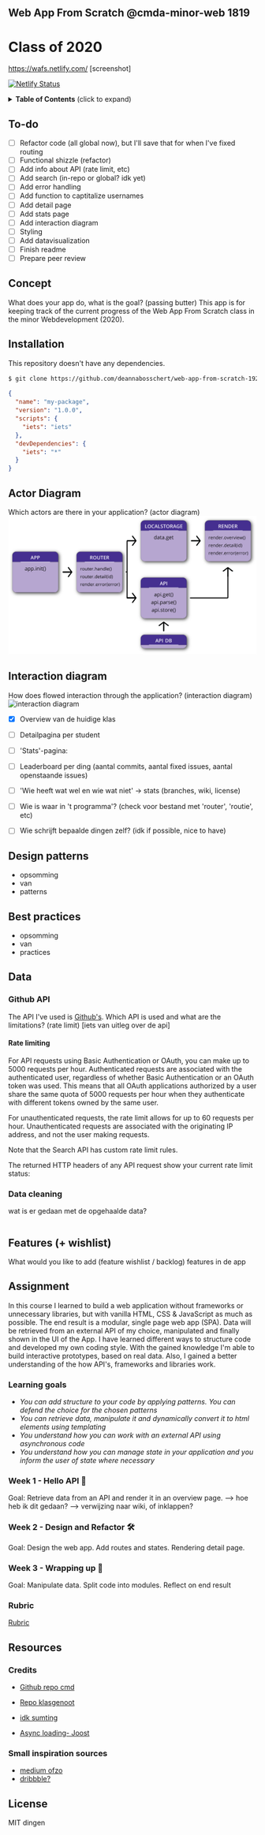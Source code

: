 ## Web App From Scratch @cmda-minor-web 1819

# Class of 2020

https://wafs.netlify.com/
[screenshot]

[![Netlify Status](https://api.netlify.com/api/v1/badges/9aec17a8-142c-40c1-a2b2-ad3e73f9f652/deploy-status)](https://app.netlify.com/sites/wafs/deploys)

<details>
  <summary><strong>Table of Contents</strong> (click to expand)</summary>

<!-- toc -->

- [Concept](#Concept)
- [Installation](#Installation)
- [Actor diagram](#Actordiagram)
- [Interaction diagram](#Interactiondiagram)
- [Design patterns](#interactiondiagram)
- [Best practices](#bestpractices)
- [Data](#data)
- [Features](#features)
- [Assignment](#assignment)
- [Resources](#resources)

<!-- tocstop -->

</details>

## To-do

- [ ] Refactor code (all global now), but I'll save that for when I've fixed routing
- [ ] Functional shizzle (refactor)
- [ ] Add info about API (rate limit, etc)
- [ ] Add search (in-repo or global? idk yet)
- [ ] Add error handling
- [ ] Add function to captitalize usernames
- [ ] Add detail page
- [ ] Add stats page
- [ ] Add interaction diagram
- [ ] Styling
- [ ] Add datavisualization
- [ ] Finish readme
- [ ] Prepare peer review

## Concept

What does your app do, what is the goal? (passing butter)
This app is for keeping track of the current progress of the Web App From Scratch class in the minor Webdevelopment (2020).

## Installation

This repository doesn't have any dependencies.

```bash
$ git clone https://github.com/deannabosschert/web-app-from-scratch-1920.git
```

```json
{
  "name": "my-package",
  "version": "1.0.0",
  "scripts": {
    "iets": "iets"
  },
  "devDependencies": {
    "iets": "*"
  }
}
```

## Actor Diagram

Which actors are there in your application? (actor diagram)
![actor diagram](https://github.com/deannabosschert/web-app-from-scratch-1920/blob/master/docs/img/actordiagram.png)

## Interaction diagram

How does flowed interaction through the application? (interaction diagram)
![interaction diagram](https://github.com/deannabosschert/web-app-from-scratch-1920/blob/master/docs/img/interactiondiagram.png)

- [x] Overview van de huidige klas
- [ ] Detailpagina per student

- [ ] 'Stats'-pagina:
- [ ] Leaderboard per ding (aantal commits, aantal fixed issues, aantal openstaande issues)
- [ ] 'Wie heeft wat wel en wie wat niet' -> stats (branches, wiki, license)
- [ ] Wie is waar in 't programma'? (check voor bestand met 'router', 'routie', etc)
- [ ] Wie schrijft bepaalde dingen zelf? (idk if possible, nice to have)

## Design patterns

- opsomming
- van
- patterns

## Best practices

- opsomming
- van
- practices

## Data

### Github API

The API I've used is [Github's](https://api.github.com).
Which API is used and what are the limitations? (rate limit)
[iets van uitleg over de api]

#### Rate limiting

For API requests using Basic Authentication or OAuth, you can make up to 5000 requests per hour. Authenticated requests are associated with the authenticated user, regardless of whether Basic Authentication or an OAuth token was used. This means that all OAuth applications authorized by a user share the same quota of 5000 requests per hour when they authenticate with different tokens owned by the same user.

For unauthenticated requests, the rate limit allows for up to 60 requests per hour. Unauthenticated requests are associated with the originating IP address, and not the user making requests.

Note that the Search API has custom rate limit rules.

The returned HTTP headers of any API request show your current rate limit status:

### Data cleaning

wat is er gedaan met de opgehaalde data?

```js
```

## Features (+ wishlist)

What would you like to add (feature wishlist / backlog)
features in de app

## Assignment

In this course I learned to build a web application without frameworks or unnecessary libraries, but with vanilla HTML, CSS & JavaScript as much as possible. The end result is a modular, single page web app (SPA). Data will be retrieved from an external API of my choice, manipulated and finally shown in the UI of the App. I have learned different ways to structure code and developed my own coding style. With the gained knowledge I'm able to build interactive prototypes, based on real data. Also, I gained a better understanding of the how API's, frameworks and libraries work.

### Learning goals

- _You can add structure to your code by applying patterns. You can defend the choice for the chosen patterns_
- _You can retrieve data, manipulate it and dynamically convert it to html elements using templating_
- _You understand how you can work with an external API using asynchronous code_
- _You understand how you can manage state in your application and you inform the user of state where necessary_

### Week 1 - Hello API 🐒

Goal: Retrieve data from an API and render it in an overview page.
--> hoe heb ik dit gedaan? --> verwijzing naar wiki, of inklappen?

### Week 2 - Design and Refactor 🛠

Goal: Design the web app. Add routes and states. Rendering detail page.

### Week 3 - Wrapping up 🎁

Goal: Manipulate data. Split code into modules. Reflect on end result

### Rubric

[Rubric](https://docs.google.com/spreadsheets/d/e/2PACX-1vTjZGWGPC_RMvTMry8YW5XOM79GEIdgS7I5JlOe6OeeOUdmv7ok1s9jQhzojNE4AsyzgL-jJCbRj1LN/pubhtml?gid=0&single=true)

## Resources

### Credits

- [Github repo cmd](https://documentup.com/shelljs/)
- [Repo klasgenoot](https://github.com)
- [idk sumting](https://github.com/)

- [Async loading- Joost](https://codepen.io/collection/AyJdPK/)

### Small inspiration sources

- [medium ofzo](https://github.com)
- [dribbble?](https://github.com)

## License

MIT dingen
